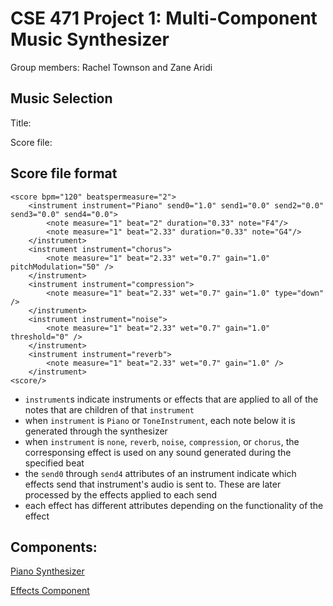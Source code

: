 # CSE 471 Project 1: Multi-Component Music Synthesizer

Group members: Rachel Townson and Zane Aridi

## Music Selection

Title:

Score file: 

## Score file format

```
<score bpm="120" beatspermeasure="2">
    <instrument instrument="Piano" send0="1.0" send1="0.0" send2="0.0" send3="0.0" send4="0.0">
        <note measure="1" beat="2" duration="0.33" note="F4"/>
        <note measure="1" beat="2.33" duration="0.33" note="G4"/>
    </instrument>
    <instrument instrument="chorus">
        <note measure="1" beat="2.33" wet="0.7" gain="1.0" pitchModulation="50" />
    </instrument>
    <instrument instrument="compression">
        <note measure="1" beat="2.33" wet="0.7" gain="1.0" type="down" />
    </instrument>
    <instrument instrument="noise">
        <note measure="1" beat="2.33" wet="0.7" gain="1.0" threshold="0" />
    </instrument>
    <instrument instrument="reverb">
        <note measure="1" beat="2.33" wet="0.7" gain="1.0" />
    </instrument>
<score/>
```

- `instrument`s indicate instruments or effects that are applied to all of the notes that are children of that `instrument`
- when `instrument` is `Piano` or `ToneInstrument`, each note below it is generated through the synthesizer
- when `instrument` is `none`, `reverb`, `noise`, `compression`, or `chorus`, the corresponsing effect is used on any sound generated during the specified beat
- the `send0` through `send4` attributes of an instrument indicate which effects send that instrument's audio is sent to. These are later processed by the effects applied to each send
- each effect has different attributes depending on the functionality of the effect


## Components:

[Piano Synthesizer](https://townsonr.github.io/CSE471-Project1-website/PianoSynthesizer)

[Effects Component](https://townsonr.github.io/CSE471-Project1-website/EffectsComponent)
